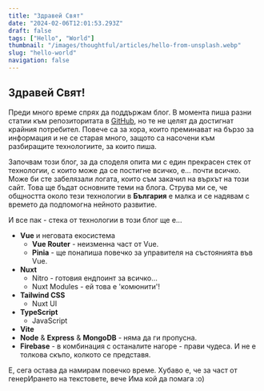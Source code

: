 ```yaml
---
title: "Здравей Свят"
date: "2024-02-06T12:01:53.293Z"
draft: false
tags: ["Hello", "World"]
thumbnail: "/images/thoughtful/articles/hello-from-unsplash.webp"
slug: "hello-world"
navigation: false
---
```


## Здравей Свят!

Преди много време спрях да поддържам блог. В момента пиша разни статии към репозиторитата в [GitHub](https://github.com/howbizarre), но те не целят да достигнат крайния потребител. Повече са за хора, които преминават на бързо за информация и не се старая много, защото са насочени към разбиращите технологиите, за които пиша.

<!--more-->

Започвам този блог, за да споделя опита ми с един прекрасен стек от технологии, с които може да се постигне всичко, е... почти всичко. Може би сте забелязали логата, които съм закачил на върхът на този сайт. Това ще бъдат основните теми на блога. Струва ми се, че общността около тези технологии в **България** е малка и се надявам с времето да подпомогна нейното развитие.

И все пак - стека от технологии в този блог ще е...

- **Vue** и неговата екосистема
  - **Vue Router** - неизменна част от Vue. 
  - **Pinia** - ще понапиша повечко за управителя на състоянията във Vue.
- **Nuxt**
  - Nitro - готовия ендпоинт за всичко...
  - Nuxt Modules - ей това е 'комюнити'!
- **Tailwind CSS**
  - Nuxt UI
- **TypeScript**
  - JavaScript
- **Vite**
- **Node** & **Express** & **MongoDB** - няма да ги пропусна.
- **Firebase** - в комбинация с останалите нагоре - прави чудеса. И не е толкова скъпо, колкото се представя.

Е, сега остава да намирам повечко време. Хубаво е, че за част от генерИрането на текстовете, вече Има кой да помага :о)